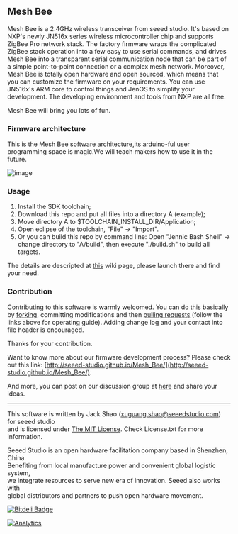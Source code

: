 Mesh Bee
------------

Mesh Bee is a 2.4GHz wireless transceiver from seeed studio. It's based on NXP's newly JN516x series 
wireless microcontroller chip and supports ZigBee Pro network stack. The factory firmware wraps the 
complicated ZigBee stack operation into a few easy to use serial commands, and drives Mesh Bee into a 
transparent serial communication node that can be part of a simple point-to-point connection or a complex 
mesh network. Moreover, Mesh Bee is totally open hardware and open sourced, which means that you can customize
the firmware on your requirements. You can use JN516x's ARM core to control things and JenOS to simplify
your development. The developing environment and tools from NXP are all free.

Mesh Bee will bring you lots of fun.

### Firmware architecture

This is the Mesh Bee software architecture,its arduino-ful user programming space
is magic.We will teach makers how to use it in the future.

![image](https://github.com/Seeed-Studio/Mesh_Bee/blob/MeshBee_v1002/img_folder/MeshBeeArchitecture.jpg)

### Usage

1. Install the SDK toolchain;
2. Download this repo and put all files into a directory A (example);
3. Move directory A to $TOOLCHAIN_INSTALL_DIR/Application;
4. Open eclipse of the toolchain, "File" -> "Import". 
5. Or you can build this repo by command line: Open "Jennic Bash Shell" -> change directory to "A/build", then execute "./build.sh" to build all targets.

The details are descripted at [this](http://www.seeedstudio.com/wiki/Mesh_Bee) wiki page, please launch there and find your need.

### Contribution

Contributing to this software is warmly welcomed. You can do this basically by
[forking](https://help.github.com/articles/fork-a-repo), committing modifications and then [pulling requests](https://help.github.com/articles/using-pull-requests) (follow the links above for operating guide). Adding change log and your contact into file header is encouraged.  

Thanks for your contribution.  

Want to know more about our firmware development process? Please check out this link: [http://seeed-studio.github.io/Mesh_Bee/](http://seeed-studio.github.io/Mesh_Bee/).

And more, you can post on our discussion group at [here](https://groups.google.com/forum/#!forum/seeedstudio-mesh-bee-discussion-group) and share your ideas.

    
----

This software is written by Jack Shao (xuguang.shao@seeedstudio.com) for seeed studio<br>
and is licensed under [The MIT License](http://opensource.org/licenses/mit-license.php). Check License.txt for more information.<br>


Seeed Studio is an open hardware facilitation company based in Shenzhen, China. <br>
Benefiting from local manufacture power and convenient global logistic system, <br>
we integrate resources to serve new era of innovation. Seeed also works with <br>
global distributors and partners to push open hardware movement.<br>









[![Bitdeli Badge](https://d2weczhvl823v0.cloudfront.net/Seeed-Studio/mesh_bee/trend.png)](https://bitdeli.com/free "Bitdeli Badge")

[![Analytics](https://ga-beacon.appspot.com/UA-46589105-3/Mesh_Bee)](https://github.com/igrigorik/ga-beacon)

